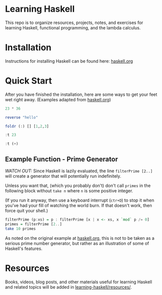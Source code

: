 # Learning Haskell
This repo is to organize resources, projects, notes, and exercises for learning Haskell, functional programming, and the lambda calculus.

# Installation
Instructions for installing Haskell can be found here: [haskell.org](https://www.haskell.org/)

# Quick Start
After you have finished the installation, here are some ways to get your feet wet right away. (Examples adapted from [haskell.org](https://www.haskell.org/))

```HASKELL
23 * 36
```
```HASKELL
reverse "hello"
```
```HASKELL
foldr (:) [] [1,2,3]
```
```HASKELL
:t 23
```
```HASKELL
:t (+)
```

## Example Function - Prime Generator

*WATCH OUT:* Since Haskell is lazily evaluated, the line `filterPrime [2..]` will create a generator that will potentially run indefinitely. 

Unless you want that, (which you probably don't) don't call `primes` in the following block without `take n` where `n` is some positive integer.

(If you run it anyway, then use a keyboard interrupt (`ctr+D`) to stop it when you've had your fill of watching the world burn. If that doesn't work, then force quit your shell.)

```HASKELL
filterPrime (p:xs) = p : filterPrime [x | x <- xs, x `mod` p /= 0]
primes = filterPrime [2..]
take 10 primes
```
As noted on the original example at [haskell.org](https://www.haskell.org/), this is not to be taken as a serious prime number generator, but rather as an illustration of some of Haskell's features.

# Resources
Books, videos, blog posts, and other materials useful for learning Haskell and related topics will be added in [learning-haskell/resources/](https://github.com/Jonathan-Llovet/learning-haskell/tree/master/resources).
